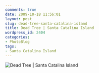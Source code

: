 ```yaml
---
comments: true
date: 2009-10-18 11:56:01
layout: post
slug: dead-tree-santa-catalina-island
title: Dead Tree | Santa Catalina Island
wordpress_id: 2404
categories:
- PhotoBlog
tags:
- Santa Catalina Island
---
```


![Dead Tree | Santa Catalina Island](http://ryanfitzer.com/main/wp-content/uploads/2009/10/catalina-island-30.jpg)
